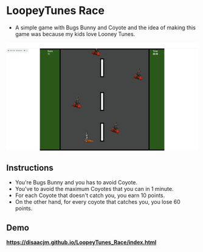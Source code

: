 
# LoopeyTunes Race

- A simple game with Bugs Bunny and Coyote and the idea of making this game was because my kids love Looney Tunes.

![Screenshot from the game!](./images/screenshot.png)

## Instructions

- You're Bugs Bunny and you has to avoid Coyote.
- You've to avoid the maximum Coyotes that you can in 1 minute.
- For each Coyote that doesn't catch you, you earn 10 points.
- On the other hand, for every coyote that catches you, you lose 60 points.

## Demo

**https://disaacjm.github.io/LoopeyTunes_Race/index.html**